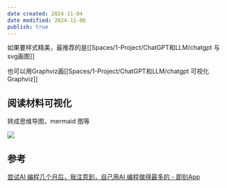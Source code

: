 ```yaml
---
date created: 2024-11-04
date modified: 2024-11-06
publish: true
---
```


如果要样式精美，最推荐的是[[Spaces/1-Project/ChatGPT和LLM/chatgpt 与 svg画图]]

也可以用Graphviz画[[Spaces/1-Project/ChatGPT和LLM/chatgpt 可视化 Graphviz]]


## 阅读材料可视化

转成思维导图，mermaid 图等

![](https://pub-pic.oldwinter.top/2024/11/7fcf198434c4e6eb5a689fcd32f10ea5.png)

##


## 参考

[尝试AI 编程几个月后，我注意到，自己用AI 编程做得最多的 - 即刻App](https://m.okjike.com/originalPosts/671724bca6437eea3f183804?s=eyJ1IjoiNTY4YmMzODg5YjMyOTAxMTAwZTUxZTdjIiwiZCI6MX0%3D)